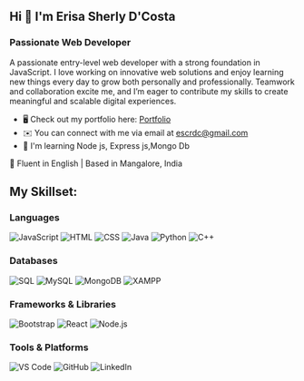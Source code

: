 ## Hi 👋 I'm Erisa Sherly D'Costa 

### Passionate Web Developer

A passionate entry-level web developer with a strong foundation in JavaScript. I love working on innovative web solutions and enjoy learning new things every day to grow both personally and professionally. Teamwork and collaboration excite me, and I’m eager to contribute my skills to create meaningful and scalable digital experiences.

- 🖥️ Check out my portfolio here: [Portfolio](https://sherlycosta.github.io/Personal-Portfolio/) 
- ✉️ You can connect with me via email at escrdc@gmail.com
- 🧠 I'm learning Node js, Express js,Mongo Db

💬 Fluent in English | Based in Mangalore, India

## My Skillset: 

### Languages
![JavaScript](https://img.shields.io/badge/JavaScript-F7DF1E?logo=javascript&logoColor=black)
![HTML](https://img.shields.io/badge/HTML-E34F26?logo=html5&logoColor=white)
![CSS](https://img.shields.io/badge/CSS-1572B6?logo=css3&logoColor=white)
![Java](https://img.shields.io/badge/Java-007396?logo=java&logoColor=white)
![Python](https://img.shields.io/badge/Python-3776AB?logo=python&logoColor=white)
![C++](https://img.shields.io/badge/C++-00599C?logo=c%2B%2B&logoColor=white)

### Databases
![SQL](https://img.shields.io/badge/SQL-CC2927?logo=microsoft-sql-server&logoColor=white)
![MySQL](https://img.shields.io/badge/MySQL-4479A1?logo=mysql&logoColor=white)
![MongoDB](https://img.shields.io/badge/MongoDB-47A248?logo=mongodb&logoColor=white)
![XAMPP](https://img.shields.io/badge/XAMPP-FB7A24?logo=xampp&logoColor=white)

### Frameworks & Libraries
![Bootstrap](https://img.shields.io/badge/Bootstrap-7952B3?logo=bootstrap&logoColor=white)
![React](https://img.shields.io/badge/React-61DAFB?logo=react&logoColor=black)
![Node.js](https://img.shields.io/badge/Node.js-339933?logo=node.js&logoColor=white)

### Tools & Platforms
![VS Code](https://img.shields.io/badge/VS%20Code-0078D4?logo=visual-studio-code&logoColor=white)
![GitHub](https://img.shields.io/badge/GitHub-181717?logo=github&logoColor=white)
![LinkedIn](https://img.shields.io/badge/LinkedIn-0A66C2?logo=linkedin&logoColor=white)

